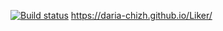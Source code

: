 [![Build status](https://ci.appveyor.com/api/projects/status/6wxjfwn54p8awvg7?svg=true)](https://ci.appveyor.com/project/Daria-chizh/liker)
https://daria-chizh.github.io/Liker/
